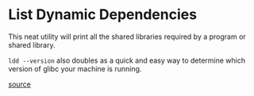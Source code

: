 # List Dynamic Dependencies

This neat utility will print all the shared libraries required by a program or shared library.

`ldd --version` also doubles as a quick and easy way to determine which version of glibc your machine is running.

[source](https://en.wikipedia.org/wiki/Ldd_%28Unix%29)